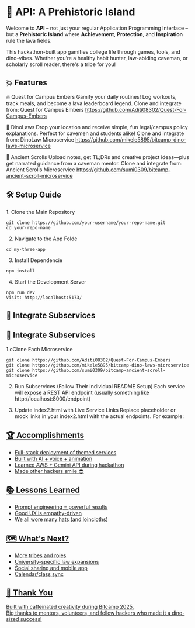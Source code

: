 <!DOCTYPE html>
<html lang="en">

<body>

  <h1>🦕 API: A Prehistoric Island</h1>
  <p>Welcome to <strong>API</strong> – not just your regular Application Programming Interface – but a <strong>Prehistoric Island</strong> where <strong>Achievement</strong>, <strong>Protection</strong>, and <strong>Inspiration</strong> rule the lava fields.</p>
  <p>This hackathon-built app gamifies college life through games, tools, and dino-vibes. Whether you’re a healthy habit hunter, law-abiding caveman, or scholarly scroll reader, there's a tribe for you!</p>

  <div class="section">
    <h2>💥 Features</h2>
    
🔥 Quest for Campus Embers
Gamify your daily routines! Log workouts, track meals, and become a lava leaderboard legend.
Clone and integrate from: Quest for Campus Embers https://github.com/Aditi08302/Quest-For-Campus-Embers <br>

🦖 DinoLaws
Drop your location and receive simple, fun legal/campus policy explanations. Perfect for cavemen and students alike!
Clone and integrate from: DinoLaw Microservice https://github.com/mikele5895/bitcamp-dino-laws-microservice <br>

📜 Ancient Scrolls
Upload notes, get TL;DRs and creative project ideas—plus get narrated guidance from a caveman mentor.
Clone and integrate from: Ancient Scrolls Microservice https://github.com/sumi0309/bitcamp-ancient-scroll-microservice <br>
   

  <div class="section">
    <h2>🛠 Setup Guide</h2>
    1. Clone the Main Repository

    git clone https://github.com/your-username/your-repo-name.git
    cd your-repo-name
  2. Navigate to the App Folde


    cd my-three-app
  3. Install Dependencie

    npm install
  4. Start the Development Server

    npm run dev
    Visit: http://localhost:5173/
  </div>

  <div class="section">
    <h2>🔗 Integrate Subservices</h2>

  </div>
<div class="section">
    <h2>🔗 Integrate Subservices</h2>
1.cClone Each Microservice


    git clone https://github.com/Aditi08302/Quest-For-Campus-Embers
    git clone https://github.com/mikele5895/bitcamp-dino-laws-microservice
    git clone https://github.com/sumi0309/bitcamp-ancient-scroll-microservice
2. Run Subservices (Follow Their Individual README Setup)
Each service will expose a REST API endpoint (usually something like http://localhost:8000/endpoint)

3. Update index2.html with Live Service Links
Replace placeholder or mock links in your index2.html with the actual endpoints. For example:



   

    <!-- OLD -->
<!-- <a href="/quest.html"> -->

<!-- NEW -->
<a href="http://localhost:8000/quest"> <!-- Quest for Campus Embers -->
<a href="http://localhost:8001/dino-laws"> <!-- DinoLaws -->
<a href="http://localhost:8002/ancient-scrolls"> <!-- Ancient Scrolls -->

  </div>

  <div class="section">
    <h2>🏆 Accomplishments</h2>
    <ul>
      <li>Full-stack deployment of themed services</li>
      <li>Built with AI + voice + animation</li>
      <li>Learned AWS + Gemini API during hackathon</li>
      <li>Made other hackers smile 😎</li>
    </ul>
  </div>

  <div class="section">
    <h2>📚 Lessons Learned</h2>
    <ul>
      <li>Prompt engineering = powerful results</li>
      <li>Good UX is empathy-driven</li>
      <li>We all wore many hats (and loincloths)</li>
    </ul>
  </div>

  <div class="section">
    <h2>🗺 What's Next?</h2>
    <ul>
      <li>More tribes and roles</li>
      <li>University-specific law expansions</li>
      <li>Social sharing and mobile app</li>
      <li>Calendar/class sync</li>
    </ul>
  </div>

  <div class="section">
    <h2>🧡 Thank You</h2>
    <p>Built with caffeinated creativity during Bitcamp 2025.<br/>
    Big thanks to mentors, volunteers, and fellow hackers who made it a dino-sized success!</p>
  </div>

</body>
</html>
